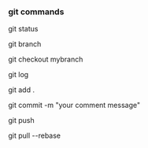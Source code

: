 ### git commands ###
git status

git branch

git checkout mybranch

git log

git add .

git commit -m "your comment message"

git push

git pull --rebase
